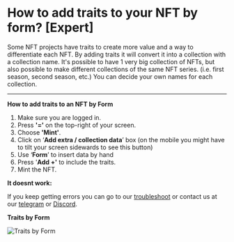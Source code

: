 # How to add traits to your NFT by form? \[Expert]

Some NFT projects have traits to create more value and a way to differentiate each NFT. By adding traits it will convert it into a collection with a collection name. It's possible to have 1 very big collection of NFTs, but also possible to make different collections of the same NFT series. (i.e. first season, second season, etc.) You can decide your own names for each collection.&#x20;

****

**How to add traits to an NFT by Form**

1. Make sure you are logged in.&#x20;
2. Press **'='** on the top-right of your screen.&#x20;
3. Choose **'Mint'**.
4. Click on ‘**Add extra / collection data**’ box (on the mobile you might have to tilt your screen sidewards to see this button)
5. Use ‘**Form**’ to insert data by hand
6. Press '**Add +'** to include the traits.
7. Mint the NFT.&#x20;



**It doesnt work:**

If you keep getting errors you can go to our [troubleshoot](troubleshoot.md) or contact us at our [telegram](https://t.me/+qdNeX8CYB\_swZTQx) or [Discord](https://discord.gg/jQ34WMMZce).&#x20;

**Traits by Form**

![Traits by Form](<../../.gitbook/assets/TraitsbyForm \[Picture].png>)
